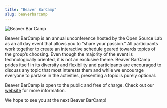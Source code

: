 ```yaml
---
title: "Beaver BarCamp"
slug: beaverbarcamp
---
```


![Beaver Bar Camp](/images/barcamp.png#right-barcamp)

Beaver BarCamp is an annual unconference hosted by the Open Source Lab as an all day event that allows you to “share
your passion.” All participants work together to create an interactive schedule geared towards topics of the group’s
choosing. Even though the majority of the event is technologically oriented, it is not an exclusive theme. Beaver
BarCamp prides itself in its diversity and flexibility and participants are encouraged to discuss any topic that most
interests them and while we encourage everyone to partake in the activities, presenting a topic is purely optional.

Beaver BarCamp is open to the public and free of charge. Check out our [website](http://beaverbarcamp.org/) for more
information.

We hope to see you at the next Beaver BarCamp!
